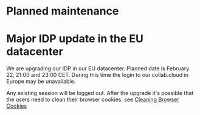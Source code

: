 
# Planned maintenance

# Major IDP update in the EU datacenter

We are upgrading our IDP in our EU datacenter. Planned date is February 22, 21:00 and 23:00 CET. During this time the login to our collab.cloud in Europe may be unavailable.

Any existing session will be logged out.
After the upgrade it's possible that the users need to clean their browser cookies. see [Cleaning Browser Cookies](users/cookies/clean-cookies.md)
